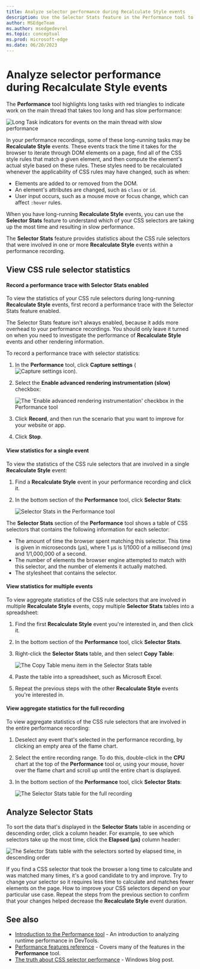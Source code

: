 ```yaml
---
title: Analyze selector performance during Recalculate Style events
description: Use the Selector Stats feature in the Performance tool to understand which of your CSS selectors are taking up the most time during Recalculate Style events.
author: MSEdgeTeam
ms.author: msedgedevrel
ms.topic: conceptual
ms.prod: microsoft-edge
ms.date: 06/20/2023
---
```

# Analyze selector performance during Recalculate Style events

The **Performance** tool highlights long tasks with red triangles to indicate work on the main thread that takes too long and has slow performance:

![Long Task indicators for events on the main thread with slow performance](./selector-stats-images/long-running-task.png)

In your performance recordings, some of these long-running tasks may be **Recalculate Style** events.  These events track the time it takes for the browser to iterate through DOM elements on a page, find all of the CSS style rules that match a given element, and then compute the element's actual style based on these rules.  These styles need to be recalculated whenever the applicability of CSS rules may have changed, such as when:

- Elements are added to or removed from the DOM.
- An element's attributes are changed, such as `class` or `id`.
- User input occurs, such as a mouse move or focus change, which can affect `:hover` rules.

When you have long-running **Recalculate Style** events, you can use the **Selector Stats** feature to understand which of your CSS selectors are taking up the most time and resulting in slow performance.

The **Selector Stats** feature provides statistics about the CSS rule selectors that were involved in one or more **Recalculate Style** events within a performance recording.

## View CSS rule selector statistics

#### Record a performance trace with Selector Stats enabled

To view the statistics of your CSS rule selectors during long-running **Recalculate Style** events, first record a performance trace with the Selector Stats feature enabled.

The Selector Stats feature isn't always enabled, because it adds more overhead to your performance recordings. You should only leave it turned on when you need to investigate the performance of **Recalculate Style** events and other rendering information.

To record a performance trace with selector statistics:

1. In the **Performance** tool, click **Capture settings** (![Capture settings icon](./selector-stats-images/capture-settings-icon.png)).

1. Select the **Enable advanced rendering instrumentation (slow)** checkbox:

   ![The 'Enable advanced rendering instrumentation' checkbox in the Performance tool](./selector-stats-images/enable-feature.png)
 
1. Click **Record**, and then run the scenario that you want to improve for your website or app.

1. Click **Stop**.

#### View statistics for a single event

To view the statistics of the CSS rule selectors that are involved in a single **Recalculate Style** event:

1. Find a **Recalculate Style** event in your performance recording and click it.

1. In the bottom section of the **Performance** tool, click **Selector Stats**:

   ![Selector Stats in the Performance tool](./selector-stats-images/single-event.png)
 
The **Selector Stats** section of the **Performance** tool shows a table of CSS selectors that contains the following information for each selector:

* The amount of time the browser spent matching this selector. This time is given in microseconds (µs), where 1 µs is 1/1000 of a millisecond (ms) and 1/1,000,000 of a second.
* The number of elements the browser engine attempted to match with this selector, and the number of elements it actually matched.
* The stylesheet that contains the selector.

#### View statistics for multiple events

To view aggregate statistics of the CSS rule selectors that are involved in multiple **Recalculate Style** events, copy multiple **Selector Stats** tables into a spreadsheet:

1. Find the first **Recalculate Style** event you're interested in, and then click it.

1. In the bottom section of the **Performance** tool, click **Selector Stats**.

1. Right-click the **Selector Stats** table, and then select **Copy Table**:

   ![The Copy Table menu item in the Selector Stats table](./selector-stats-images/copy-table.png)

1. Paste the table into a spreadsheet, such as Microsoft Excel.

1. Repeat the previous steps with the other **Recalculate Style** events you're interested in.

#### View aggregate statistics for the full recording

To view aggregate statistics of the CSS rule selectors that are involved in the entire performance recording:

1. Deselect any event that's selected in the performance recording, by clicking an empty area of the flame chart.

1. Select the entire recording range. To do this, double-click in the **CPU** chart at the top of the **Performance** tool or, using your mouse, hover over the flame chart and scroll up until the entire chart is displayed.

1. In the bottom section of the **Performance** tool, click **Selector Stats**:

   ![The Selector Stats table for the full recording](./selector-stats-images/full-recording.png)


<!-- ====================================================================== -->
## Analyze Selector Stats

To sort the data that's displayed in the **Selector Stats** table in ascending or descending order, click a column header.  For example, to see which selectors take up the most time, click the **Elapsed (µs)** column header:

![The Selector Stats table with the selectors sorted by elapsed time, in descending order](./selector-stats-images/sort-by-elapsed-time.png)

If you find a CSS selector that took the browser a long time to calculate and was matched many times, it's a good candidate to try and improve.  Try to change your selector so it requires less time to calculate and matches fewer elements on the page.  How to improve your CSS selectors depend on your particular use case. Repeat the steps from the previous section to confirm that your changes helped decrease the **Recalculate Style** event duration.


<!-- ====================================================================== -->
## See also

* [Introduction to the Performance tool](./index.md) - An introduction to analyzing runtime performance in DevTools.
* [Performance features reference](./reference.md) - Covers many of the features in the **Performance** tool.
* [The truth about CSS selector performance](https://blogs.windows.com/msedgedev/2023/01/17/the-truth-about-css-selector-performance/) - Windows blog post.
